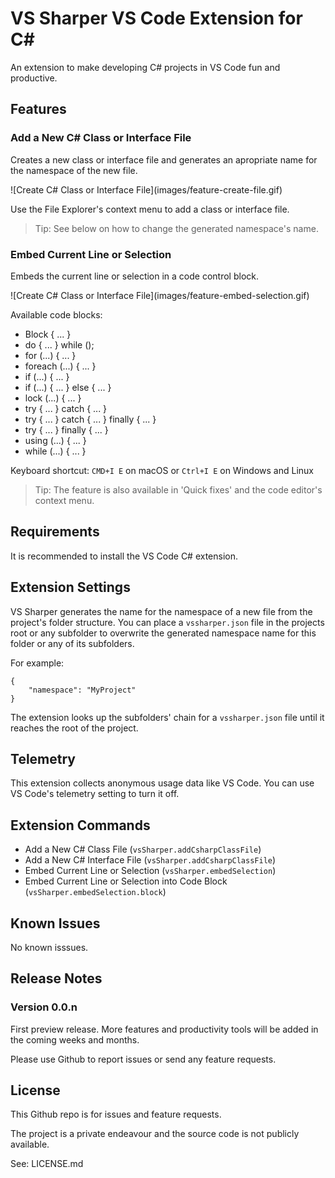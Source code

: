 # VS Sharper VS Code Extension for C#

An extension to make developing C# projects in VS Code fun and productive.

## Features

### Add a New C# Class or Interface File

Creates a new class or interface file and generates an apropriate name for the namespace of the new file.

\!\[Create C# Class or Interface File\]\(images/feature-create-file.gif\)

Use the File Explorer's context menu to add a class or interface file.

> Tip: See below on how to change the generated namespace's name.

### Embed Current Line or Selection

Embeds the current line or selection in a code control block.

\!\[Create C# Class or Interface File\]\(images/feature-embed-selection.gif\)

Available code blocks:

* Block { ... }
* do { ... } while ();
* for (...) { ... }
* foreach (...) { ... }
* if (...) { ... }
* if (...) { ... } else { ... }
* lock (...) { ... }
* try { ... } catch { ... }
* try { ... } catch { ... } finally { ... }
* try { ... } finally { ... }
* using (...) { ... }
* while (...) { ... }

Keyboard shortcut: `CMD+I E` on macOS or `Ctrl+I E` on Windows and Linux

> Tip: The feature is also available in 'Quick fixes' and the code editor's context menu.

## Requirements

It is recommended to install the VS Code C# extension.

## Extension Settings

VS Sharper generates the name for the namespace of a new file from the project's folder structure. You can place a `vssharper.json` file in the projects root or any subfolder to overwrite the generated namespace name for this folder or any of its subfolders.

For example:

```
{
    "namespace": "MyProject"
}
```
The extension looks up the subfolders' chain for a `vssharper.json` file until it reaches the root of the project.

## Telemetry

This extension collects anonymous usage data like VS Code. You can use VS Code's telemetry setting to turn it off.

## Extension Commands

* Add a New C# Class File (`vsSharper.addCsharpClassFile`)
* Add a New C# Interface File (`vsSharper.addCsharpClassFile`)
* Embed Current Line or Selection (`vsSharper.embedSelection`)
* Embed Current Line or Selection into Code Block (`vsSharper.embedSelection.block`)

## Known Issues

No known isssues.

## Release Notes

### Version 0.0.n

First preview release. More features and productivity tools will be added in the coming weeks and months.

Please use Github to report issues or send any feature requests.

## License

This Github repo is for issues and feature requests.

The project is a private endeavour and the source code is not publicly available.

See: LICENSE.md
